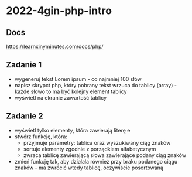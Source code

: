 # 2022-4gin-php-intro

## Docs

https://learnxinyminutes.com/docs/php/

## Zadanie 1

- wygeneruj tekst Lorem ipsum - co najmniej 100 słów
- napisz skrypct php, który pobrany tekst wrzuca do tablicy (array) - każde słowo to ma być kolejny element tablicy
- wyświetl na ekranie zawartość tablicy


## Zadanie 2

- wyświetl tylko elementy, która zawierają literę e
- stwórz funkcję, która: 
    - przyjmuje parametry: tablica oraz wyszukiwany ciąg znaków
    - sortuje elementy zgodnie z porządkiem alfabetycznym
    - zwraca tablicę zawierającą słowa zawierające podany ciąg znaków
- zmień funkcję tak, aby działała również przy braku podanego ciągu znaków - ma zwrócić wtedy tablicę, oczywiście posortowaną

